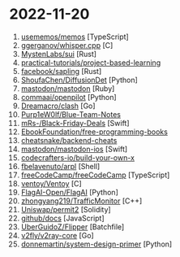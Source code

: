 # 2022-11-20

1. [usememos/memos](https://github.com/usememos/memos "An open-source, self-hosted memo hub for knowledge management and collaboration.") [TypeScript]
2. [ggerganov/whisper.cpp](https://github.com/ggerganov/whisper.cpp "Port of OpenAI's Whisper model in C/C++") [C]
3. [MystenLabs/sui](https://github.com/MystenLabs/sui "Sui, a next-generation smart contract platform with high throughput, low latency, and an asset-oriented programming model powered by the Move programming language") [Rust]
4. [practical-tutorials/project-based-learning](https://github.com/practical-tutorials/project-based-learning "Curated list of project-based tutorials") 
5. [facebook/sapling](https://github.com/facebook/sapling "A Scalable, User-Friendly Source Control System.") [Rust]
6. [ShoufaChen/DiffusionDet](https://github.com/ShoufaChen/DiffusionDet "PyTorch implementation of DiffusionDet (https://arxiv.org/abs/2211.09788)") [Python]
7. [mastodon/mastodon](https://github.com/mastodon/mastodon "Your self-hosted, globally interconnected microblogging community") [Ruby]
8. [commaai/openpilot](https://github.com/commaai/openpilot "openpilot is an open source driver assistance system. openpilot performs the functions of Automated Lane Centering and Adaptive Cruise Control for over 200 supported car makes and models.") [Python]
9. [Dreamacro/clash](https://github.com/Dreamacro/clash "A rule-based tunnel in Go.") [Go]
10. [Purp1eW0lf/Blue-Team-Notes](https://github.com/Purp1eW0lf/Blue-Team-Notes "You didn't think I'd go and leave the blue team out, right?") 
11. [mRs-/Black-Friday-Deals](https://github.com/mRs-/Black-Friday-Deals "Black Friday Deals for macOS / iOS Software & Books") [Swift]
12. [EbookFoundation/free-programming-books](https://github.com/EbookFoundation/free-programming-books "📚 Freely available programming books") 
13. [cheatsnake/backend-cheats](https://github.com/cheatsnake/backend-cheats "🔰 Шпаргалка по бэкенду с картинками и не только") 
14. [mastodon/mastodon-ios](https://github.com/mastodon/mastodon-ios "Official iOS app for Mastodon") [Swift]
15. [codecrafters-io/build-your-own-x](https://github.com/codecrafters-io/build-your-own-x "Master programming by recreating your favorite technologies from scratch.") 
16. [fbelavenuto/arpl](https://github.com/fbelavenuto/arpl "Automated Redpill Loader") [Shell]
17. [freeCodeCamp/freeCodeCamp](https://github.com/freeCodeCamp/freeCodeCamp "freeCodeCamp.org's open-source codebase and curriculum. Learn to code for free.") [TypeScript]
18. [ventoy/Ventoy](https://github.com/ventoy/Ventoy "A new bootable USB solution.") [C]
19. [FlagAI-Open/FlagAI](https://github.com/FlagAI-Open/FlagAI "FlagAI (Fast LArge-scale General AI models) is a fast, easy-to-use and extensible toolkit for large-scale model.") [Python]
20. [zhongyang219/TrafficMonitor](https://github.com/zhongyang219/TrafficMonitor "这是一个用于显示当前网速、CPU及内存利用率的桌面悬浮窗软件，并支持任务栏显示，支持更换皮肤。") [C++]
21. [Uniswap/permit2](https://github.com/Uniswap/permit2 "🔑🔑🔑 next generation token approvals mechanism") [Solidity]
22. [github/docs](https://github.com/github/docs "The open-source repo for docs.github.com") [JavaScript]
23. [UberGuidoZ/Flipper](https://github.com/UberGuidoZ/Flipper "Playground (and dump) of stuff I make or modify for the Flipper Zero") [Batchfile]
24. [v2fly/v2ray-core](https://github.com/v2fly/v2ray-core "A platform for building proxies to bypass network restrictions.") [Go]
25. [donnemartin/system-design-primer](https://github.com/donnemartin/system-design-primer "Learn how to design large-scale systems. Prep for the system design interview. Includes Anki flashcards.") [Python]
